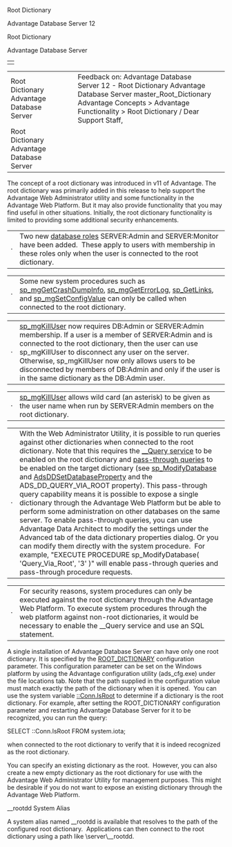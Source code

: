 Root Dictionary




Advantage Database Server 12  

Root Dictionary

Advantage Database Server

|  |
| --- |
|  |

|  |  |  |  |  |
| --- | --- | --- | --- | --- |
| Root Dictionary  Advantage Database Server |  |  | Feedback on: Advantage Database Server 12 - Root Dictionary Advantage Database Server master\_Root\_Dictionary Advantage Concepts > Advantage Functionality > Root Dictionary / Dear Support Staff, |  |
| Root Dictionary  Advantage Database Server |  |  |  |  |

The concept of a root dictionary was introduced in v11 of Advantage. The root dictionary was primarily added in this release to help support the Advantage Web Administrator utility and some functionality in the Advantage Web Platform. But it may also provide functionality that you may find useful in other situations. Initially, the root dictionary functionality is limited to providing some additional security enhancements.

|  |  |
| --- | --- |
| · | Two new [database roles](master_database_base_roles.htm) SERVER:Admin and SERVER:Monitor have been added.  These apply to users with membership in these roles only when the user is connected to the root dictionary. |

|  |  |
| --- | --- |
| · | Some new system procedures such as [sp\_mgGetCrashDumpInfo](master_sp_mggetcrashdumpinfo.htm), [sp\_mgGetErrorLog](master_sp_mggeterrorlog.htm), [sp\_GetLinks](master_sp_getlinks.htm), and [sp\_mgSetConfigValue](master_sp_mgsetconfigvalue.htm) can only be called when connected to the root dictionary. |

|  |  |
| --- | --- |
| · | [sp\_mgKillUser](master_sp_mgkilluser.htm) now requires DB:Admin or SERVER:Admin membership. If a user is a member of SERVER:Admin and is connected to the root dictionary, then the user can use sp\_mgKillUser to disconnect any user on the server. Otherwise, sp\_mgKillUser now only allows users to be disconnected by members of DB:Admin and only if the user is in the same dictionary as the DB:Admin user. |

|  |  |
| --- | --- |
| · | [sp\_mgKillUser](master_sp_mgkilluser.htm) allows wild card (an asterisk) to be given as the user name when run by SERVER:Admin members on the root dictionary. |

|  |  |
| --- | --- |
| · | With the Web Administrator Utility, it is possible to run queries against other dictionaries when connected to the root dictionary. Note that this requires the [\_\_Query service](web_query_service_operation.htm) to be enabled on the root dictionary and [pass-through queries](web_pass_through_queries.htm) to be enabled on the target dictionary (see [sp\_ModifyDatabase](master_sp_modifydatabase.htm) and [AdsDDSetDatabaseProperty](ace_adsddsetdatabaseproperty.htm "ace_a") and the ADS\_DD\_QUERY\_VIA\_ROOT property). This pass-through query capability means it is possible to expose a single dictionary through the Advantage Web Platform but be able to perform some administration on other databases on the same server. To enable pass-through queries, you can use Advantage Data Architect to modify the settings under the Advanced tab of the data dictionary properties dialog. Or you can modify them directly with the system procedure.  For example, "EXECUTE PROCEDURE sp\_ModifyDatabase( 'Query\_Via\_Root', '3' )" will enable pass-through queries and pass-through procedure requests. |

|  |  |
| --- | --- |
| · | For security reasons, system procedures can only be executed against the root dictionary through the Advantage Web Platform. To execute system procedures through the web platform against non-root dictionaries, it would be necessary to enable the \_\_Query service and use an SQL statement. |

A single installation of Advantage Database Server can have only one root dictionary. It is specified by the [ROOT\_DICTIONARY](master_root_dictionary_config.htm) configuration parameter. This configuration parameter can be set on the Windows platform by using the Advantage configuration utility (ads\_cfg.exe) under the file locations tab. Note that the path supplied in the configuration value must match exactly the path of the dictionary when it is opened.  You can use the system variable [::Conn.IsRoot](master_system_variables.htm) to determine if a dictionary is the root dictionary. For example, after setting the ROOT\_DICTIONARY configuration parameter and restarting Advantage Database Server for it to be recognized, you can run the query:

SELECT ::Conn.IsRoot FROM system.iota;

when connected to the root dictionary to verify that it is indeed recognized as the root dictionary.

You can specify an existing dictionary as the root.  However, you can also create a new empty dictionary as the root dictionary for use with the Advantage Web Administrator Utility for management purposes. This might be desirable if you do not want to expose an existing dictionary through the Advantage Web Platform.

\_\_rootdd System Alias

A system alias named \_\_rootdd is available that resolves to the path of the configured root dictionary.  Applications can then connect to the root dictionary using a path like \\server\\_\_rootdd.